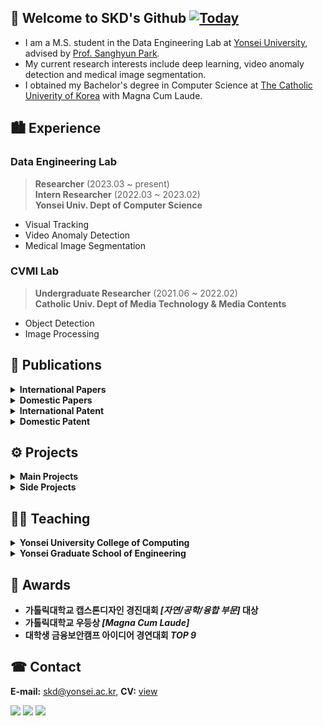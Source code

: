 ## 👋 Welcome to SKD's Github [![Today](https://hits.seeyoufarm.com/api/count/incr/badge.svg?url=https%3A%2F%2Fgithub.com%2Fskiddieahn&count_bg=%2379C83D&title_bg=%23555555&icon=&icon_color=%23E7E7E7&title=hits&edge_flat=false)](https://hits.seeyoufarm.com)

- I am a M.S. student in the Data Engineering Lab at [Yonsei University](https://www.yonsei.ac.kr/sc/), advised by [Prof. Sanghyun Park](http://delab.yonsei.ac.kr/sanghyun/).
- My current research interests include deep learning, video anomaly detection and medical image segmentation.
- I obtained my Bachelor's degree in Computer Science at [The Catholic Univerity of Korea](https://www.catholic.ac.kr/english/main.do) with Magna Cum Laude.


## 🏙 Experience
### Data Engineering Lab
> **Researcher** (2023.03 ~ present) <br/>**Intern Researcher** (2022.03 ~ 2023.02)   
> **Yonsei Univ. Dept of Computer Science**
- Visual Tracking
- Video Anomaly Detection
- Medical Image Segmentation

### CVMI Lab
> **Undergraduate Researcher** (2021.06 ~ 2022.02)   
> **Catholic Univ. Dept of Media Technology & Media Contents**
- Object Detection 
- Image Processing
  
## 📜 Publications
<details>
<summary><b>International Papers</b></summary>

1. **[SCIE]** Seungkyun Hong*, Sunghyun Ahn*, Youngwan Jo, and Sanghyun Park. (*equally contributed) <b>"Making Anomalies More Anomalous: Video Anomaly Detection Using a Novel Generator and Destroyer"</b> IEEE Access (2024): 36712-36726. (IF: 3.9, JCR: Q2) [[View](https://ieeexplore.ieee.org/document/10462109/)]
2. Seungkyun Hong*, Sunghyun Ahn*, Youngwan Jo, and Sanghyun Park. (*equally contributed) <b>"Dual Stream Fusion U-Net Transformers for
3D Medical Image Segmentation"</b> IEEE International Conference on Big Data and Smart Computing (BigComp) 2024, regular paper, Feb 2024. [[View](https://ieeexplore.ieee.org/abstract/document/10488278)]

  
</details>

<details>
<summary><b>Domestic Papers</b></summary>

1. 이기정, 안성현, 김현진 and 박상현. <b>"FFAE: 비디오 이상 탐지를 위한 비디오 프레임 전처리 및 특징 융합 방법"</b> 한국정보과학회 학술발표논문집 (2023): 526-528. [[View](https://www.dbpia.co.kr/journal/articleDetail?nodeId=NODE11705154)]
2. 안성현, 김환희, 권세인 and 박상현. <b>"C-Swin UNETR: 3D 의료 영상 분할을 위한 채널 어텐션이 적용된 Swin Transformer."</b> 한국정보과학회 학술발표논문집 (2023): 787-789. [[View](https://www.dbpia.co.kr/journal/articleDetail?nodeId=NODE11488179)]
3. 안성현, 조영완, and 박상현. <b>"다중 객체 비디오에서의 어텐션 기반 단일 객체 추적 모델 연구."</b> 한국정보과학회 학술발표논문집 (2022): 628-630. [[View](https://www.dbpia.co.kr/journal/articleDetail?nodeId=NODE11224192)]
   
</details>

<details>
<summary><b>International Patent</b></summary>

1. Seungkyun Hong, Sunghyun Ahn, Youngwan Jo, and Sanghyun Park. <b>"Image segmentation method using dual attention and the device utilizing it."</b> ID: PCT/KR2023/020370 (2023). [[View](http://delab.yonsei.ac.kr/publications/international/patent/2023-12-12-Image%20segmentation%20method%20using%20dual%20attention%20and%20the%20device%20utilizing%20it/)]
   
</details>

<details>
<summary><b>Domestic Patent</b></summary>

1. 이기정, 조영완, 안성현, and 박상현. <b>"다중모달 확산 기반의 비디오 이상 탐지 방법 및 장치."</b> ID: 10-2024-0055081 (2024). [[View](http://delab.yonsei.ac.kr/publications/domestic/patent/2024-04-25-%EB%8D%94%EC%A4%91%EB%AA%A8%EB%8B%AC-%ED%99%95%EC%82%B0-%EA%B8%B0%EB%B0%98%EC%9D%98-%EB%B9%84%EB%94%94%EC%98%A4-%EC%9D%B4%EC%83%81-%ED%83%90%EC%A7%80-%EB%B0%A9%EB%B2%95-%EB%B0%8F-%EC%9E%A5%EC%B9%98/)]
2. 홍승균, 안성현, 조영완, and 박상현. <b>"F2LM 기반의 비디오 이상 탐지 방법 및 장치."</b> ID: 10-2024-0055080 (2024). [[View](http://delab.yonsei.ac.kr/publications/domestic/patent/2024-04-25-F2LM-%EA%B8%B0%EB%B0%98%EC%9D%98-%EB%B9%84%EB%94%94%EC%98%A4-%EC%9D%B4%EC%83%81-%ED%83%90%EC%A7%80-%EB%B0%A9%EB%B2%95-%EB%B0%8F-%EC%9E%A5%EC%B9%98/)]
3. 홍승균, 안성현, 조영완, and 박상현. <b>"이중 어텐션을 이용한 이미지 세그멘테이션 방법 및 이를 활용한 장치."</b> ID: 10-2023-0124697 (2023). [[View](http://delab.yonsei.ac.kr/publications/domestic/patent/2023-09-19-%EC%9D%B4%EC%A4%91%20%EC%96%B4%ED%85%90%EC%85%98%EC%9D%84%20%EC%9D%B4%EC%9A%A9%ED%95%9C%20%EC%9D%B4%EB%AF%B8%EC%A7%80%20%EC%84%B8%EA%B7%B8%EB%A9%98%ED%85%8C%EC%9D%B4%EC%85%98%20%EB%B0%A9%EB%B2%95%20%EB%B0%8F%20%EC%9D%B4%EB%A5%BC%20%ED%99%9C%EC%9A%A9%ED%95%9C%20%EC%9E%A5%EC%B9%98/)]
   
</details>


## ⚙️ Projects
<details>
<summary><b>Main Projects</b></summary>

1. 금융보안캠프. <b>"금융 메타버스 플랫폼 내 GAN을 활용한 손금 인증 서비스."</b> (2022) [[View](https://shacoding.com/2022/08/14/gan%ec%9d%84-%ed%99%9c%ec%9a%a9%ed%95%9c-%ec%86%90%ea%b8%88-%ec%9d%b8%ec%a6%9d-%ec%84%9c%eb%b9%84%ec%8a%a4-%ed%94%84%eb%a1%9c%ec%a0%9d%ed%8a%b8-%ec%95%84%ec%9d%b4%eb%94%94%ec%96%b4/)]
2. 객체지향 패러다임. <b>"가톨릭대 밥 약속 채팅 어플리케이션: WE_EAT."</b> (2022) [[View](https://shacoding.com/2022/06/14/%ea%b0%80%ed%86%a8%eb%a6%ad%eb%8c%80-%eb%b0%a5-%ec%95%bd%ec%86%8d-%ec%b1%84%ed%8c%85-%ec%95%b1-%ea%b0%9d%ec%b2%b4%ec%a7%80%ed%96%a5-%ed%94%84%eb%a1%9c%ec%a0%9d%ed%8a%b8/)][[Code](https://github.com/SkiddieAhn/Project-App-WE_EAT)]
3. 캡스톤 디자인. <b>"AI 기반 냉장고 속 식품 유통기한 관리 챗봇: 프리지."</b> (2022)  [[View](https://shacoding.com/2022/06/05/ai-%ea%b8%b0%eb%b0%98-%eb%83%89%ec%9e%a5%ea%b3%a0-%ec%9c%a0%ed%86%b5%ea%b8%b0%ed%95%9c-%ea%b4%80%eb%a6%ac-%ec%b1%97%eb%b4%87-%ec%ba%a1%ec%8a%a4%ed%86%a4-%ed%94%84%eb%a1%9c%ec%a0%9d%ed%8a%b8/)][[Code](https://github.com/SkiddieAhn/Project-ChatBot-Fridge)] 🏆
4. 연구 과제. <b>"스마트 팜을 위한 오리 객체 검출 및 분석."</b> (2022) [[View](https://shacoding.com/2022/02/07/%ec%97%b0%ea%b5%ac-%ea%b3%bc%ec%a0%9c-duck-farm-604-project/)]

</details>

<details>
<summary><b>Side Projects</b></summary>

1. 이산수학. <b>"우리만의 비밀코드: UBI 암호화."</b> (2021) [[View](https://shacoding.com/2021/12/20/%ec%9a%b0%eb%a6%ac%eb%a7%8c%ec%9d%98-%eb%b9%84%eb%b0%80%ec%bd%94%eb%93%9c-ubi-%ec%95%94%ed%98%b8%ed%99%94/)][[Code](https://github.com/SkiddieAhn/Project-ChatBot-UBI)]
  
</details>


## 👨‍🏫 Teaching
<details>
<summary><b>Yonsei University College of Computing</b></summary>

1. 단기 강의. <b>"데이터베이스시스템응용 (CSI8782.01-01)"</b> (2024) [[View](https://shacoding.com/2024/04/25/%eb%85%bc%eb%ac%b8-%eb%a6%ac%eb%b7%b0-video-anomaly-detection/)]
2. 수업 조교. <b>"컴퓨터과학입문 (CSI2106.01-00)"</b> (2024)
3. 수업 조교. <b>"컴퓨터과학입문 (CSI2106.01-00)"</b> (2023) 
   
</details>

<details>
<summary><b>Yonsei Graduate School of Engineering</b></summary>

1. 수업 조교. <b>"딥러닝기반이상탐지모델링 (GEK6207.01-00)"</b> (2023) [[View](https://github.com/SkiddieAhn/TA-Deep-Learning)]
   
</details>


## 🏅 Awards
- **가톨릭대학교 캡스톤디자인 경진대회 <i>[자연/공학/융합 부문]</i> 대상**
- **가톨릭대학교 우등상 <i>[Magna Cum Laude]</i>**
- **대학생 금융보안캠프 아이디어 경연대회 <i>TOP 9</i>**

## ☎ Contact
**E-mail:** skd@yonsei.ac.kr, **CV:** [view](https://shacoding.com/wp-content/uploads/2024/07/SHA_CV_0715.pdf)
</p>
<p>
<a href="https://scholar.google.com/citations?user=mKchEwoAAAAJ&hl=ko" target="_blank">
<img src="https://img.shields.io/badge/Google Scholar-4285F4?style=flat&logo=Google Scholar&logoColor=white" /></a>
<a href="https://kr.linkedin.com/in/sunghyun-ann-7ba3892a5?original_referer=https%3A%2F%2Fwww.google.com%2F" target="_blank">
<img src="https://img.shields.io/badge/-LinkedIn-blue?style=flat-square&logo=Linkedin&logoColor=white" /></a>
<a href="https://shacoding.com/" target="_blank">
<img src="https://img.shields.io/badge/Tech Blog-21759B?style=flat-square&logo=wordpress&logoColor=white" /></a>
</p>
